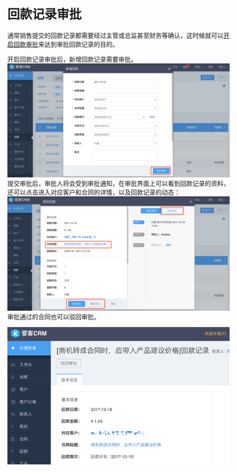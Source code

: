# 回款记录审批

通常销售提交的回款记录都需要经过主管或总监甚至财务等确认，这时候就可以[开启回款审批](/xi-tong-she-zhi/zi-ding-yi-shen-pi.md)来达到审批回款记录的目的。

开启回款记录审批后，新增回款记录需要审批。![](/assets/回款记录审批01.png)提交审批后，审批人将会受到审批通知，在审批界面上可以看到回款记录的资料，还可以点击进入对应客户和合同的详情，以及回款记录的动态：![](/assets/回款记录审批02.png)审批通过的合同也可以驳回审批。

![](/assets/回款记录审批03.png)

